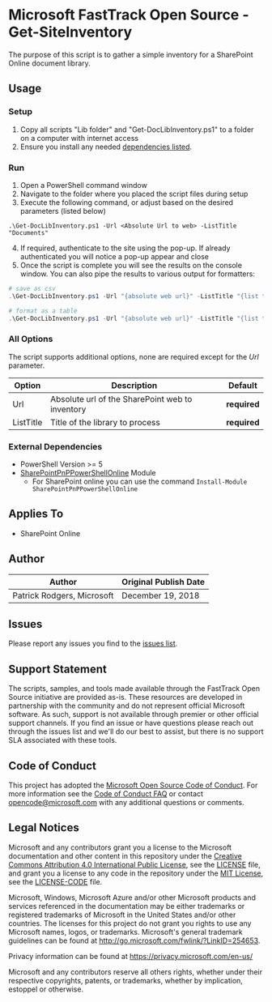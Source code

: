 # Microsoft FastTrack Open Source - Get-SiteInventory

The purpose of this script is to gather a simple inventory for a SharePoint Online document library.

## Usage

### Setup

1. Copy all scripts "Lib folder" and "Get-DocLibInventory.ps1" to a folder on a computer with internet access
2. Ensure you install any needed [dependencies listed](#external-dependencies).

### Run

1. Open a PowerShell command window
2. Navigate to the folder where you placed the script files during setup
3. Execute the following command, or adjust based on the desired parameters (listed below)

`.\Get-DocLibInventory.ps1 -Url <Absolute Url to web> -ListTitle "Documents"`

4. If required, authenticate to the site using the pop-up. If already authenticated you will notice a pop-up appear and close
5. Once the script is complete you will see the results on the console window. You can also pipe the results to various output for formatters:

```PowerShell
# save as csv
.\Get-DocLibInventory.ps1 -Url "{absolute web url}" -ListTitle "{list title}" | Export-Csv -Path "my.csv" -Delimiter "," -NoTypeInformation

# format as a table
.\Get-DocLibInventory.ps1 -Url "{absolute web url}" -ListTitle "{list title}" | Format-Table Id,Title,Size -AutoSize
```

### All Options

The script supports additional options, none are required except for the _Url_ parameter.

|Option|Description|Default
|----|--------------------------|--------------------------
|Url|Absolute url of the SharePoint web to inventory|**required**
|ListTitle|Title of the library to process|**required**

### External Dependencies

- PowerShell Version >= 5
- [SharePointPnPPowerShellOnline](https://github.com/SharePoint/PnP-PowerShell) Module
  - For SharePoint online you can use the command `Install-Module SharePointPnPPowerShellOnline`

## Applies To

- SharePoint Online

## Author

|Author|Original Publish Date
|----|--------------------------
|Patrick Rodgers, Microsoft|December 19, 2018|

## Issues

Please report any issues you find to the [issues list](../../../../issues).

## Support Statement

The scripts, samples, and tools made available through the FastTrack Open Source initiative are provided as-is. These resources are developed in partnership with the community and do not represent official Microsoft software. As such, support is not available through premier or other official support channels. If you find an issue or have questions please reach out through the issues list and we'll do our best to assist, but there is no support SLA associated with these tools.

## Code of Conduct

This project has adopted the [Microsoft Open Source Code of Conduct](https://opensource.microsoft.com/codeofconduct/).
For more information see the [Code of Conduct FAQ](https://opensource.microsoft.com/codeofconduct/faq/) or
contact [opencode@microsoft.com](mailto:opencode@microsoft.com) with any additional questions or comments.

## Legal Notices

Microsoft and any contributors grant you a license to the Microsoft documentation and other content
in this repository under the [Creative Commons Attribution 4.0 International Public License](https://creativecommons.org/licenses/by/4.0/legalcode),
see the [LICENSE](https://github.com/Microsoft/FastTrack/blob/master/LICENSE) file, and grant you a license to any code in the repository under the [MIT License](https://opensource.org/licenses/MIT), see the
[LICENSE-CODE](https://github.com/Microsoft/FastTrack/blob/master/LICENSE-CODE) file.

Microsoft, Windows, Microsoft Azure and/or other Microsoft products and services referenced in the documentation
may be either trademarks or registered trademarks of Microsoft in the United States and/or other countries.
The licenses for this project do not grant you rights to use any Microsoft names, logos, or trademarks.
Microsoft's general trademark guidelines can be found at http://go.microsoft.com/fwlink/?LinkID=254653.

Privacy information can be found at https://privacy.microsoft.com/en-us/

Microsoft and any contributors reserve all others rights, whether under their respective copyrights, patents,
or trademarks, whether by implication, estoppel or otherwise.

